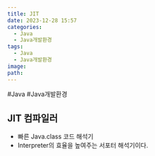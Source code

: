 ```yaml
---
title: JIT
date: 2023-12-28 15:57
categories:
  - Java
  - Java개발환경
tags:
  - Java
  - Java개발환경
image: 
path:
---
```

#Java #Java개발환경 

## JIT 컴파일러
+ 빠른 Java.class 코드 해석기
+ Interpreter의 효율을 높여주는 서포터 해석기이다.